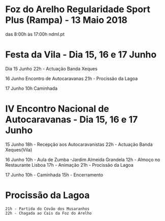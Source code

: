 # Foz do Arelho Regularidade Sport Plus (Rampa) - 13 Maio 2018

  das 8:00h às 17:00h
  ndml.pt

# Festa da Vila - Dia 15, 16 e 17 Junho

  Dia 15 Junho
    22h - Actuação Banda Xeques

  16 Junho
    Encontro de Autocaravanas
    21h - Procissão da Lagoa

  17 Junho
    10h Caminhada

# IV Encontro Nacional de Autocaravanas - Dia 15, 16 e 17 Junho

  15 Junho
    18h - Recepção aos Autocaravanistas
    22h - Actuação Banda Xeques(Vila)

  16 Junho
    10h - Aula de Zumba -Jardim Almeida Grandela
    12h - Almoço no Restaurante Lisboa
    17h - Animação
    21h - Procissão da Lagoa

  17 Junho
    10h - Caminhada
    15h - Encerramento

# Procissão da Lagoa
    21h - Partida do Covão dos Musaranhos
    22h - Chagada ao Cais da Foz do Arelho
